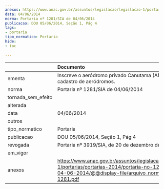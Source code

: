 ```yaml
---
anexos: https://www.anac.gov.br/assuntos/legislacao/legislacao-1/portarias/portarias-2014/portaria-no-1281-sia-de-04-06-2014/@@display-file/arquivo_norma/PA2014-1281.pdf
data: 04/06/2014
norma: Portaria nº 1281/SIA de 04/06/2014
publicacao: DOU 05/06/2014, Seção 1, Pág 4
tags:
- portaria
tipo_normatico: Portaria
hide: 
- toc 
 
---
```


|                    | Documento                                                                                                                                                         |
|:-------------------|:------------------------------------------------------------------------------------------------------------------------------------------------------------------|
| ementa             | Inscreve o aeródromo privado Canutama (AM) no cadastro de aeródromos.                                                                                             |
| norma              | Portaria nº 1281/SIA de 04/06/2014                                                                                                                                |
| tornada_sem_efeito |                                                                                                                                                                   |
| alterada           |                                                                                                                                                                   |
| data               | 04/06/2014                                                                                                                                                        |
| outros             |                                                                                                                                                                   |
| tipo_normatico     | Portaria                                                                                                                                                          |
| publicacao         | DOU 05/06/2014, Seção 1, Pág 4                                                                                                                                    |
| revogada           | Portaria nº 3919/SIA, de 20 de dezembro de 2019.                                                                                                                  |
| em_vigor           |                                                                                                                                                                   |
| anexos             | https://www.anac.gov.br/assuntos/legislacao/legislacao-1/portarias/portarias-2014/portaria-no-1281-sia-de-04-06-2014/@@display-file/arquivo_norma/PA2014-1281.pdf |